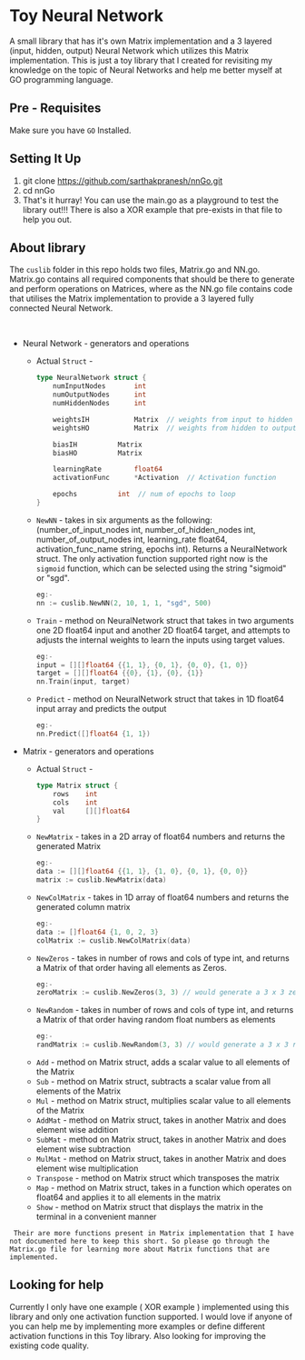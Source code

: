# Toy Neural Network
<p>
    A small library that has it's own Matrix implementation and a 3 layered 
    (input, hidden, output) Neural Network which utilizes this Matrix implementation. This is just a toy library that 
    I created for revisiting my knowledge on the topic of Neural Networks and help me better myself at
    GO programming language.
</p>

## Pre - Requisites
   Make sure you have `GO` Installed.

## Setting It Up
1. git clone https://github.com/sarthakpranesh/nnGo.git
2. cd nnGo
3. That's it hurray! You can use the main.go as a playground to test the library out!!!
 There is also a XOR example that pre-exists in that file to help you out.
 
 ## About library
 The `cuslib` folder in this repo holds two files, Matrix.go and NN.go. Matrix.go contains all required 
 components that should be there to generate and perform operations on Matrices, where as the NN.go file 
 contains code that utilises the Matrix implementation to provide a 3 layered fully connected Neural Network.
 
 <br/>
 
- Neural Network - generators and operations
    - Actual `Struct` - 
        ```go
        type NeuralNetwork struct {
            numInputNodes		int
            numOutputNodes		int
            numHiddenNodes		int
        
            weightsIH			Matrix	// weights from input to hidden layer
            weightsHO			Matrix	// weights from hidden to output layer
        
            biasIH			Matrix
            biasHO			Matrix
        
            learningRate		float64
            activationFunc		*Activation  // Activation function
        
            epochs			int  // num of epochs to loop
        }
        ``` 
    - `NewNN` - takes in six arguments as the following: (number_of_input_nodes int, number_of_hidden_nodes int, 
    number_of_output_nodes int, learning_rate float64, activation_func_name string, epochs int).
    Returns a NeuralNetwork struct. The only activation function supported right now is the `sigmoid` function, 
    which can be selected using the string "sigmoid" or "sgd".
         ```go
        eg:-
        nn := cuslib.NewNN(2, 10, 1, 1, "sgd", 500)
        ``` 
    - `Train` - method on NeuralNetwork struct that takes in two arguments one 2D float64 input and another
     2D float64 target, and attempts to adjusts the 
    internal weights to learn the inputs using 
    target values.
        ```go
        eg:-
        input = [][]float64 {{1, 1}, {0, 1}, {0, 0}, {1, 0}}
        target = [][]float64 {{0}, {1}, {0}, {1}}
        nn.Train(input, target)
        ``` 
    - `Predict` - method on NeuralNetwork struct that takes in 1D float64 input array and predicts the output
        ```go
        eg:-
        nn.Predict([]float64 {1, 1})
        ``` 
 
- Matrix - generators and operations
    - Actual `Struct` - 
        ```go
        type Matrix struct {
            rows	int
            cols	int
            val		[][]float64
        }
        ``` 
    - `NewMatrix` - takes in a 2D array of float64 numbers and returns the generated Matrix
        ```go
        eg:- 
        data := [][]float64 {{1, 1}, {1, 0}, {0, 1}, {0, 0}}
        matrix := cuslib.NewMatrix(data)
        ```
    - `NewColMatrix` - takes in 1D array of float64 numbers and returns the generated column matrix
        ```go
        eg:- 
        data := []float64 {1, 0, 2, 3}
        colMatrix := cuslib.NewColMatrix(data)
        ```
    - `NewZeros` - takes in number of rows and cols of type int, and returns a Matrix of that order 
    having all elements as Zeros.
         ```go
        eg:- 
        zeroMatrix := cuslib.NewZeros(3, 3) // would generate a 3 x 3 zero matrix
        ```
    - `NewRandom` - takes in number of rows and cols of type int, and returns a Matrix of that order 
    having random float numbers as elements
        ```go
        eg:- 
        randMatrix := cuslib.NewRandom(3, 3) // would generate a 3 x 3 random matrix
        ```
    - `Add` - method on Matrix struct, adds a scalar value to all elements of the Matrix
    - `Sub` - method on Matrix struct, subtracts a scalar value from all elements of the Matrix
    - `Mul` - method on Matrix struct, multiplies scalar value to all elements of the Matrix
    - `AddMat` - method on Matrix struct, takes in another Matrix and does element wise addition
    - `SubMat` - method on Matrix struct, takes in another Matrix and does element wise subtraction
    - `MulMat` - method on Matrix struct, takes in another Matrix and does element wise multiplication
    - `Transpose` - method on Matrix struct which transposes the matrix
    - `Map` - method on Matrix struct, takes in a function which operates on float64 and applies it 
    to all elements in the matrix
    - `Show` - method on Matrix struct that displays the matrix in the terminal in a convenient manner

` Their are more functions present in Matrix implementation that I have not documented here to keep this short.
So please go through the Matrix.go file for learning more about Matrix functions that are implemented.`

## Looking for help
<p>
    Currently I only have one example ( XOR example ) implemented using this library and only one activation function supported.
    I would love if anyone of you can help me by implementing more examples or define different activation functions in 
    this Toy library. Also looking for improving the existing code quality. 
</p>
    